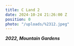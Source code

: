 ```yaml
---
title: C Land 2
date: 2024-10-24 21:26:00 Z
position: 0
photo: "/uploads/%2312.jpeg"
---
```


***2022, Mountain Gardens***